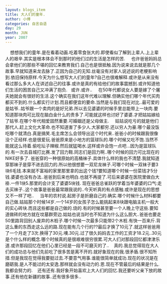 ```yaml
---
layout: blogs_item
title: 大人们的童年.
author: 小傅
categories: 自言自语
day: 29
month: JUN
year: 2007
---
```





&nbsp;&nbsp;&nbsp;
想想我们的童年.是在看着动画.吃着零食张大的.即使看似了解到上辈人.上上辈人的艰辛.其实是根本体会不到那时的他们过的生活是怎样的苦.
&nbsp;&nbsp;&nbsp;
也许爸爸妈妈总会拿他们的那些不堪的回忆来教育我们.自己也是很抵触.因为说来说去就是那几个故事.早就知道来龙去脉了.正因为自己的无知.丝毫没有对家人说述说的老梗影响到.依旧保持原样.今天为什么想写大人们的童年?自己也很难解释.或许是从来没有看过那么多大人在讲述自己的往事.或许是真的有给他们的故事震撼到.或许知道他们生活的困苦自己又冲满了抱负.&nbsp;&nbsp;
或许.或许..
&nbsp;&nbsp;&nbsp;
在50年代都说女人要是嫁了个屠夫她就会有很好的生活.这个确实在我们这年代难以理解.但确实他们哪个年代买肉都买不到的.什么都实行计划.而且都便宜的要命.当然是与我们现在对比..最可爱的是姑爷..姑爷跟一个卖肉的是好兄弟.所以去见婆婆的时候手里总能带上一块肉.要知道那块肉可比现在脑白金什么的贵多了.可能就这样也讨好了婆婆.才把姑姑嫁给了姑爷.在哪个年代相爱固然重要.可婚姻还是父母做主.
&nbsp;&nbsp;&nbsp;
姑姑说吃亏的就是他们那代人.赶上文化大革命.也不知道害了多少人.大家都穷.还以穷人为豪.哪个最没饭吃哪个就清白.真是搞笑.毛主席怎么会领导出这个时代来..爸爸小的时候跟我很像没个正经样.也是很爱玩.爸爸原来是小地方的篮球队的.哪个时候又吃不饱.当然不能就这么待着.偷吃坛子辣椒.然后就猛喝水.这样或许会饱一点吧...因为是篮球队的.有一次去县城打比赛.发了回力鞋.同志们是回力啊..哪个时候的回力可比现在的NIKE好多了.
爸爸穿的一种很原始的高桶袜子.具体什么样的我也不清楚.我就知道穿那袜子是穿不进去回力的.所以他很想要一双尼龙袜子.可哪个时候一双袜子要3块6毛钱.本来就不富裕的家里那里拿的出这个钱?要知道哪个时候一份菜钱才5分钱.婆婆也没有办法..爸爸到后来也明白.也就不再提了.可后来婆婆在医院里做白大褂.一件1块5.那里的会计支了婆婆5块钱.
现在爸爸总雀跃的学着当年婆婆的口气:走去买袜子..这个故事是爸爸最常跟我说的..今天听真的有点感触.或许是现在的思想又不一样了吧..
&nbsp;&nbsp;&nbsp;
当年的农村说.起房子是折磨自己的.确实.哪个时候什么材料都要自己做.姑姑那个时候14岁.一个14岁的女孩子怎么能挑起来8块跟电脑主机一般大的实心砖块.而且这些都是自己做的.烧的.有的时候甚至要一个人晚上守这些.要知道做砖的地方就在坟墓群旁边.姑姑也说当时也不知道为什么这么胆大..爸爸也要走50里路背回别人废弃的木桩子.哪个时候一次最多只能带2个木桩.有快一百来斤.背这么重的东西走这么远的路.现在能有几个行的??最后才换了10元了.就这样爸爸用了一个月走了3次.换得了30元.噢.30元.过了很久妈妈去工作的工资才18.2元..30元是个什么样的概念.哪个时候真的是很艰难很穷很累.可大人们对那段回忆都津津乐道.或许那段回忆在他们心里已经是一段不可磨灭的了..
&nbsp;&nbsp;
真的.我总觉得现在大人们的成功总与他们先前吃了很多苦是离不开的.就好象现在的我.很矛盾.很不知所措.但是我现在觉得我要挺过去.不要意气用事.谁能很简单就成功.现在的状况是在磨砺我.是人不能过的太安逸.那样就会没有动力的.恩.现在不管最后的结果是什么.我都会努力的.
&nbsp;&nbsp;
还有还有.我好象开始喜欢上大人们的回忆.我还要听父亲下放的故事.还有他在新疆的故事..还有很多很多..



